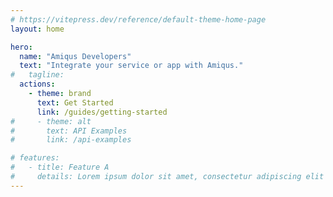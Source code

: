 ```yaml
---
# https://vitepress.dev/reference/default-theme-home-page
layout: home

hero:
  name: "Amiqus Developers"
  text: "Integrate your service or app with Amiqus."
#   tagline:
  actions:
    - theme: brand
      text: Get Started
      link: /guides/getting-started
#     - theme: alt
#       text: API Examples
#       link: /api-examples

# features:
#   - title: Feature A
#     details: Lorem ipsum dolor sit amet, consectetur adipiscing elit
---
```

